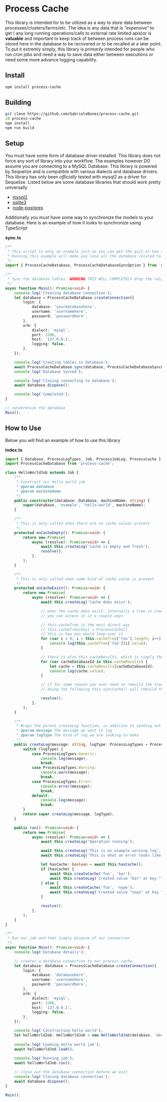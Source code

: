 # Process Cache

This library is intended for to be utilized as a way to store data between processes/clusters/farms/etc. The idea is any data that is *"expensive"* to get ( any long running operations/calls to external rate limited apis)or is **valuable** and important to keep track of between process runs can be stored here in the database to be recovered or to be recalled at a later point. To put it extremly simply, this library is *primarily* intended for people who run cron jobs and need a way to save data either between executions or need some more advance logging capability. 

## Install
```bash
npm install process-cache
```


## Building
```bash
git clone https://github.com/GabrieleNunez/process-cache.git
cd process-cache
npm install
npm run build
```


## Setup

You must have some form of database driver installed. This library does not force any sort of library into your workflow. The examples however *DO* assume you are connecting to a MySQL Database. This library is powered by Sequelize and is compatible with various dialects and database drivers. This library has only been *officially* tested with mysql2 as a driver for Sequelize. Listed below are some database libraries that should work pretty universally

* [mysql2](https://www.npmjs.com/package/mysql2) 
* [sqlite3](https://www.npmjs.com/package/sqlite3)
* [node-postgres](https://www.npmjs.com/package/pg)

Additionally you must have some way to synchronize the models to your database. Here is an example of how it looks to synchronize using TypeScript

**sync.ts**
```typescript
/** 
 * This script is only an example just so you can get the gist of how to set this up. 
 * Running this example will make you lose all the database related to the tables that the model uses.
 */
import { ProcessCacheDatabase, ProcessCacheDatabaseSyncOption } from 'process-cache';

/**
 * Sync the database tables. WARNING THIS WILL COMPLETELY drop the related tables if they exist already
 */
async function Main(): Promise<void> {
    console.log('Creating database connection');
    let database = ProcessCacheDatabase.createConnection({
        login: {
            database: 'yourdatabasehere',
            username: 'usernamehere',
            password: 'passwordhere',
        },
        orm: {
            dialect: 'mysql',
            port: 3306,
            host: '127.0.0.1',
            logging: false,
        },
    });

    console.log('Creating tables in database');
    await ProcessCacheDatabase.sync(database, ProcessCacheDatabaseSyncOption.New, true);
    console.log('Database Synced');

    console.log('Closing connecting to database');
    await database.dispose();

    console.log('Completed');
}

// synchronize the database
Main();

```


## How to Use

Below you will find an example of how to use this library

**index.ts**
```typescript
import { Database, ProcessLogTypes, Job, ProcessJobLog, ProcessCache } from 'process-cache';
import ProcessCacheDatabase from 'process-cache';

class HelloWorldJob extends Job {
    /**
     * Construct our hello world job
     * @param database
     * @param machineName
     */
    public constructor(database: Database, machineName: string) {
        super(database, 'example', 'hello-world', machineName);
    }

    /**
     * This is only called when there are no cache values present
     */
    protected onCacheEmpty(): Promise<void> {
        return new Promise(
            async (resolve): Promise<void> => {
                await this.createLog('Cache is empty and fresh');
                resolve();
            },
        );
    }

    /**
     * This is only called when some kind of cache value is present
     */
    protected onCacheExist(): Promise<void> {
        return new Promise(
            async (resolve): Promise<void> => {
                await this.createLog('Cache does exist');

                // when the cache does exist, internally a tree is created that represents the cache
                // you can access it in a couple ways

                // this.cacheTree is the most direct way
                // this.cacheTree[key] = ProcessCache[]
                // this is how you would loop over it
                for (var i = 0; i < this.cacheTree['foo'].length; i++) {
                    console.log(this.cacheTree['foo'][i].value);
                }

                // there is also this.cacheResults, which is simply the format of { [cacheDatabaseId: number] : ProcessCache }
                for (var cacheDatabaseId in this.cacheResults) {
                    let cache = this.cacheResults[cacheDatabaseId];
                    console.log(cache.value);
                }

                // if for some reason you ever need to rebuild the tree
                // doing the following this.syncCache() will rebuild the tree and results

                resolve();
            },
        );
    }

    /**
     * Wraps the parent createLog function, in addition to sending out to the database for logging, we log to the console window
     * @param message The message we want to log
     * @param logType The kind of log we are looking to make
     */
    public createLog(message: string, logType: ProcessLogTypes = ProcessLogTypes.Generic): Promise<ProcessJobLog> {
        switch (logType) {
            case ProcessLogTypes.Generic:
                console.log(message);
                break;
            case ProcessLogTypes.Warning:
                console.warn(message);
                break;
            case ProcessLogTypes.Error:
                console.error(message);
                break;
            default:
                console.log(message);
                break;
        }
        return super.createLog(message, logType);
    }

    public run(): Promise<void> {
        return new Promise(
            async (resolve): Promise<void> => {
                await this.createLog('Operation running');

                await this.createLog('This is an example warning log', ProcessLogTypes.Warning);
                await this.createLog('This is what an error looks like', ProcessLogTypes.Error);

                let hasCache: boolean = await this.hasCache();
                if (hasCache) {
                    await this.createCache('foo', 'bar');
                    await this.createLog('Created value "bar" at key "foo" in cache');
                } else {
                    await this.createCache('foo', 'nope');
                    await this.createLog('Created value "nope" at key "foo" in cache');
                }

                resolve();
            },
        );
    }
}

/**
 * Run our job and then simply dispose of our connection
 */
async function Main(): Promise<void> {
    console.log('Database details');

    // creates a database connection to our process cache
    let database: Database = ProcessCacheDatabase.createConnection({
        login: {
            database: 'databasehere',
            username: 'usernamehere',
            password: 'passwordhere',
        },
        orm: {
            dialect: 'mysql',
            port: 3306,
            host: '127.0.0.1',
            logging: false,
        },
    });

    console.log('Constructing hello world');
    let helloWorldJob: HelloWorldJob = new HelloWorldJob(database, 'desktop-main');
    
    console.log('Loading hello world job');
    await helloWorldJob.load();
    
    console.log('Running job');
    await helloWorldJob.run();

    // close out the database connection before we exit
    console.log('Closing database connection');
    await database.dispose();
}

Main();
```
